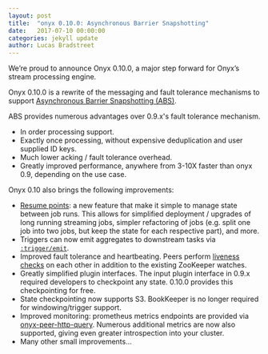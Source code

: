 ```yaml
---
layout: post
title:  "onyx 0.10.0: Asynchronous Barrier Snapshotting"
date:   2017-07-10 00:00:00
categories: jekyll update
author: Lucas Bradstreet
---
```


We’re proud to announce Onyx 0.10.0, a major step forward for Onyx’s stream processing engine.

Onyx 0.10.0 is a rewrite of the messaging and fault tolerance mechanisms to support [Asynchronous Barrier Snapshotting (ABS)](https://github.com/onyx-platform/onyx/blob/0.10.x/doc/user-guide/architecture-low-level-design.adoc#asynchronous-barrier-snapshotting).

ABS provides numerous advantages over 0.9.x's fault tolerance mechanism.

* In order processing support.
* Exactly once processing, without expensive deduplication and user supplied ID keys.
* Much lower acking / fault tolerance overhead.
* Greatly improved performance, anywhere from 3-10X faster than onyx 0.9, depending on the use case.

Onyx 0.10 also brings the following improvements:

* [Resume points](https://github.com/onyx-platform/onyx/blob/0.10.x/doc/user-guide/resume-points.adoc): a new feature that make it simple to manage state between job runs. This allows for simplified deployment / upgrades of long running streaming jobs, simpler refactoring of jobs (e.g. split one job into two jobs, but keep the state for each respective part), and more.
* Triggers can now emit aggregates to downstream tasks via [`:trigger/emit`](http://www.onyxplatform.org/docs/cheat-sheet/latest/#trigger-entry/:trigger/emit).
* Improved fault tolerance and heartbeating. Peers perform [liveness checks](http://www.onyxplatform.org/docs/cheat-sheet/latest/#peer-config/:onyx.peer/subscriber-liveness-timeout-ms) on each other in addition to the existing ZooKeeper watches.
* Greatly simplified plugin interfaces. The input plugin interface in 0.9.x required developers to checkpoint any state. 0.10.0 provides this checkpointing for free.
* State checkpointing now supports S3. BookKeeper is no longer required for windowing/trigger support.
* Improved monitoring: prometheus metrics endpoints are provided via [onyx-peer-http-query](https://github.com/onyx-platform/onyx-peer-http-query). Numerous additional metrics are now also supported, giving even greater introspection into your cluster.
* Many other small improvements...


